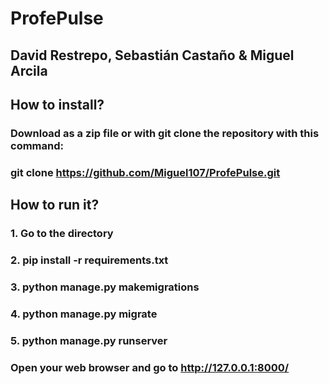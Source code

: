 # ProfePulse

## David Restrepo, Sebastián Castaño & Miguel Arcila

## How to install? 
### Download as a zip file or with git clone the repository with this command:
### git clone https://github.com/Miguel107/ProfePulse.git

## How to run it?
### 1. Go to the directory
### 2. pip install -r requirements.txt
### 3. python manage.py makemigrations
### 4. python manage.py migrate
### 5. python manage.py runserver
### Open your web browser and go to http://127.0.0.1:8000/
